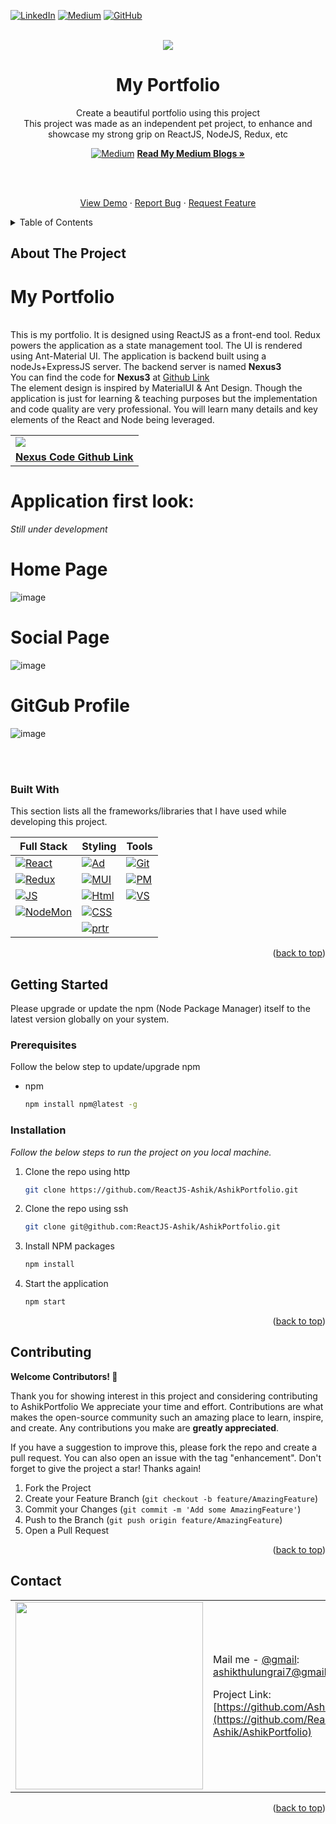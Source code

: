 [![LinkedIn][linkedin-shield]][linkedin-url] [![Medium][medium]][medium-url] [![GitHub][gitHub]][gitHub-url] 


<!-- PROJECT LOGO -->
<br />
<div align="center">  
 <img src="https://github.com/ReactJS-Ashik/AshikPortfolio/assets/41672214/ddb2db58-2e00-4049-b40d-579f2976636a" />
<!--  <img src="https://github.com/ReactJS-Ashik/AshikPortfolio/assets/41672214/d46dab71-c602-4ac5-b561-a44ff0a7ed15" /> -->
  <h3 align="center">
  
  # My Portfolio
  Create a beautiful portfolio using this project
  <br/>This project was made as an independent pet project, to enhance and showcase my strong grip on ReactJS, NodeJS, Redux, etc
  </h3>
<!--   <p align="left">
    <br />
        This is my portfolio. It is designed using ReactJS as a front-end tool. Redux powers the application as a state management tool. The UI is rendered using Ant-Material UI.
        The application is backend built using a nodeJs+ExpressJS server. The backend server is named <b style="font-weight: bold">Nexus3</b>
        <br/>
        You can find the code for <b style="font-weight: bold">Nexus3</b> at <a href="https://github.com/NodeJS-Projets/Nexus3" >Github Link</a>
    <br/>
  </p> -->
  
   [![Medium][medium]][medium-url] <a href="https://medium.com/@ashikthulungrai7"><strong>Read My Medium Blogs »</strong></a>
</div>

<br />
<br />
<div align="center"> 
  <p>
    <a href="https://main.d384ygdpe7u33b.amplifyapp.com/">View Demo</a>
    ·
    <a href="https://github.com/ReactJS-Ashik/AshikPortfolio/issues">Report Bug</a>
    ·
    <a href=https://github.com/ReactJS-Ashik/AshikPortfolio/issues">Request Feature</a>
  </p>
</div>



<!-- TABLE OF CONTENTS -->
<details>
  <summary>Table of Contents</summary>
  <ol>
    <li>
      <a href="#about-the-project">About The Project</a>
      <ul>
        <li><a href="#built-with">Built With</a></li>
      </ul>
    </li>
    <li>
      <a href="#getting-started">Getting Started</a>
      <ul>
        <li><a href="#prerequisites">Prerequisites</a></li>
        <li><a href="#installation">Installation</a></li>
      </ul>
    </li>
    <li><a href="#usage">Usage</a></li>
    <li><a href="#contributing">Contributing</a></li>
    <li><a href="#contact">Contact</a></li>
  </ol>
</details>

<!-- ABOUT THE PROJECT -->
## About The Project
# My Portfolio
<p align="left">
    <br />
        This is my portfolio. It is designed using ReactJS as a front-end tool. Redux powers the application as a state management tool. The UI is rendered using Ant-Material UI.
        The application is backend built using a nodeJs+ExpressJS server. The backend server is named <b style="font-weight: bold">Nexus3</b>
        <br/>
        You can find the code for <b style="font-weight: bold">Nexus3</b> at <a href="https://github.com/NodeJS-Projets/Nexus3" >Github Link</a>
        <br/>The element design is inspired by MaterialUI & Ant Design. Though the application is just for learning & teaching purposes but the implementation and code quality are very professional. You will learn many details and key elements of the React and Node being leveraged.
    <br/>
  </p>
  <table>
    <tr>
      <td>
        <img src="https://github.com/ReactJS-Ashik/AshikPortfolio/assets/41672214/67159dd0-0752-439d-b0e2-5ff810aefeb8" />
      </td>
    </tr>
    <tr>
      <td align="right">
        <b style="font-weight: bold; text-decoration: underline;">
          <a href="https://github.com/NodeJS-Projets/Nexus3">
            Nexus Code Github Link
          </a>
        </b>
      </td>
    </tr>
  </table>

# Application first look:
_Still under development_
# Home Page
![image](https://github.com/ReactJS-Ashik/AshikPortfolio/assets/41672214/5947842b-2277-4015-83f4-39ca273c3cd4)

# Social Page
<!-- ![image](https://github.com/ReactJS-Ashik/AshikPortfolio/assets/41672214/63cc8568-f186-4b01-9db3-4dbaf0255f79) -->
![image](https://github.com/ReactJS-Ashik/AshikPortfolio/assets/41672214/378bd08b-087d-4d8a-a6e9-8258452ef4de)

# GitGub Profile
![image](https://github.com/ReactJS-Ashik/AshikPortfolio/assets/41672214/554d1974-e1da-433b-84c5-13e66a9da8b9)






<br/>
<br/>

### Built With
This section lists all the frameworks/libraries that I have used while developing this project. 
 
 | Full Stack                         | Styling                     | Tools                             |
 | -------------------------------    | ----------------------------| ----------------------------------|
 | [![React][React.js]][React-url]    | [![Ad][Ant-Design]][Ant-url]| [![Git][Git]][dummy-url]          |
 | [![Redux][redux]][Redux-url]       | [![MUI][MUI]][MUI-url]      | [![PM][Postman]][dummy-url]       |
 | [![JS][JavaScript]][JavaScript-url]| [![Html][HTML5]][dummy-url] | [![VS][Visual Studio]][dummy-url] |
 | [![NodeMon][nodemon]][Nodemon-url] | [![CSS][CSS3]][dummy-url]   |                                   |
 |                                    |[![prtr][prettier]][prtr-url]|                                   |

<p align="right">(<a href="#readme-top">back to top</a>)</p>



<!-- GETTING STARTED -->
## Getting Started

Please upgrade or update the npm (Node Package Manager) itself to the latest version globally on your system.

### Prerequisites

Follow the below step to update/upgrade npm
* npm
  ```sh
  npm install npm@latest -g
  ```

### Installation

_Follow the below steps to run the project on you local machine._

1. Clone the repo using http
   ```sh
   git clone https://github.com/ReactJS-Ashik/AshikPortfolio.git
   ```

2. Clone the repo using ssh
   ```sh
   git clone git@github.com:ReactJS-Ashik/AshikPortfolio.git
   ```
   
3. Install NPM packages
   ```sh
   npm install
   ```
4. Start the application
   ```sh
   npm start
   ```

<p align="right">(<a href="#readme-top">back to top</a>)</p>




<!-- CONTRIBUTING -->
## Contributing

**Welcome Contributors! 🚀**

Thank you for showing interest in this project and considering contributing to AshikPortfolio We appreciate your time and effort.
Contributions are what makes the open-source community such an amazing place to learn, inspire, and create. Any contributions you make are **greatly appreciated**.

If you have a suggestion to improve this, please fork the repo and create a pull request. You can also open an issue with the tag "enhancement".
Don't forget to give the project a star! Thanks again!

1. Fork the Project
2. Create your Feature Branch (`git checkout -b feature/AmazingFeature`)
3. Commit your Changes (`git commit -m 'Add some AmazingFeature'`)
4. Push to the Branch (`git push origin feature/AmazingFeature`)
5. Open a Pull Request

<p align="right">(<a href="#readme-top">back to top</a>)</p>



<!-- CONTACT -->
## Contact
<table align="center">
  <tr>
    <td>      
      <img src="https://github.com/ReactJS-Ashik/Echoo-ReactJS-Video-Conference-Application/assets/41672214/f12b6515-a55f-4acf-bbc8-9eb0afcb1ecd" width="300" />
    </td>
    <td>
      
  Mail me - [@gmail](mailto:ashikthulungrai7@gmail.com): ashikthulungrai7@gmail.com
      
  Project Link: [https://github.com/Ashik_Rai/AshikPortfolio](https://github.com/ReactJS-Ashik/AshikPortfolio)
    </td>
  </tr>
</table>
 
</table>



<p align="right">(<a href="#readme-top">back to top</a>)</p>




<!-- MARKDOWN LINKS & IMAGES -->
<!-- https://www.markdownguide.org/basic-syntax/#reference-style-links -->

[issues-shield]: https://img.shields.io/github/issues/othneildrew/Best-README-Template.svg?style=for-the-badge
[issues-url]: https://github.com/ReactJS-Ashik/AshikPortfolio/issues

[linkedin-shield]: https://img.shields.io/badge/-LinkedIn-black.svg?style=for-the-badge&logo=linkedin&colorB=555
[linkedin-url]: https://www.linkedin.com/in/ashik-rai/

[product-screenshot]: images/screenshot.png

[React.js]: https://img.shields.io/badge/React-20232A?style=for-the-badge&logo=react&logoColor=61DAFB
[React-url]: https://reactjs.org/

[JavaScript]: https://img.shields.io/badge/javascript-%23323330.svg?style=for-the-badge&logo=javascript&logoColor=%23F7DF1E
[JavaScript-url]: https://developer.mozilla.org/en-US/docs/Web/javascript

[Ant-Design]: https://img.shields.io/badge/-AntDesign-%230170FE?style=for-the-badge&logo=ant-design&logoColor=white
[Ant-url]: https://ant.design/

[MUI]: https://img.shields.io/badge/MUI-%230081CB.svg?style=for-the-badge&logo=mui&logoColor=white
[MUI-url]: https://mui.com/

[nodemon]: https://img.shields.io/badge/NODEMON-%23323330.svg?style=for-the-badge&logo=nodemon&logoColor=%BBDEAD
[Nodemon-url]: https://nodemon.io/

[redux]: https://img.shields.io/badge/redux-%23593d88.svg?style=for-the-badge&logo=redux&logoColor=white
[Redux-url]: https://redux.js.org/

[medium]: https://img.shields.io/badge/Medium-12100E?style=for-the-badge&logo=medium&logoColor=white
[medium-url]: https://medium.com/@ashikthulungrai7

[gitHub]: https://img.shields.io/badge/github-%23121011.svg?style=for-the-badge&logo=github&logoColor=white
[gitHub-url]: https://github.com/ReactJS-Ashik

[prettier]: https://img.shields.io/badge/code_style-prettier-ff69b4.svg?style=flat-square
[prtr-url]: https://github.com/prettier/prettier

[Visual Studio]: https://img.shields.io/badge/Visual%20Studio-5C2D91.svg?style=for-the-badge&logo=visual-studio&logoColor=white	

[Postman]: https://img.shields.io/badge/Postman-FF6C37?style=for-the-badge&logo=postman&logoColor=white

[Git]: https://img.shields.io/badge/git-%23F05033.svg?style=for-the-badge&logo=git&logoColor=white


[CSS3]: https://img.shields.io/badge/css3-%231572B6.svg?style=for-the-badge&logo=css3&logoColor=white

[HTML5]: https://img.shields.io/badge/html5-%23E34F26.svg?style=for-the-badge&logo=html5&logoColor=white


[dummy-url]: https://github.com/ashikrai










